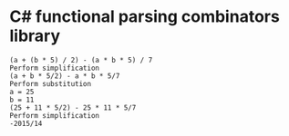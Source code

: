 # C# functional parsing combinators library

```
(a + (b * 5) / 2) - (a * b * 5) / 7
Perform simplification
(a + b * 5/2) - a * b * 5/7
Perform substitution
a = 25
b = 11
(25 + 11 * 5/2) - 25 * 11 * 5/7
Perform simplification
-2015/14
```
